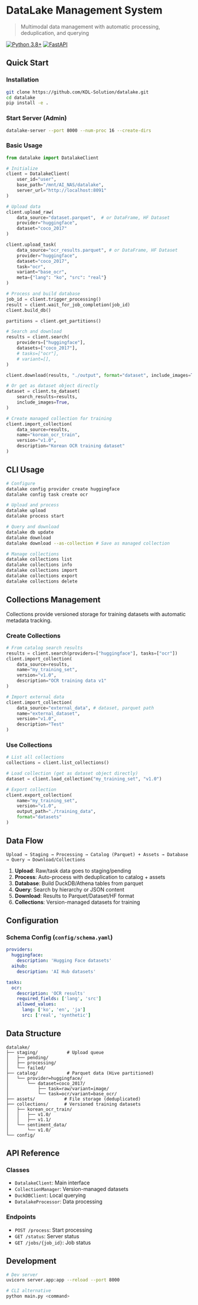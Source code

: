 # DataLake Management System

> Multimodal data management with automatic processing, deduplication, and querying

[![Python 3.8+](https://img.shields.io/badge/python-3.8+-blue.svg)](https://www.python.org/downloads/)
[![FastAPI](https://img.shields.io/badge/FastAPI-latest-green.svg)](https://fastapi.tiangolo.com/)


## Quick Start

### Installation

```bash
git clone https://github.com/KDL-Solution/datalake.git
cd datalake
pip install -e .

```

### Start Server (Admin)

```bash
datalake-server --port 8000 --num-proc 16 --create-dirs
```

### Basic Usage

```python
from datalake import DatalakeClient

# Initialize
client = DatalakeClient(
    user_id="user",
    base_path="/mnt/AI_NAS/datalake",
    server_url="http://localhost:8091"
)

# Upload data
client.upload_raw(
    data_source="dataset.parquet",  # or DataFrame, HF Dataset
    provider="huggingface",
    dataset="coco_2017"
)

client.upload_task(
    data_source="ocr_results.parquet", # or DataFrame, HF Dataset
    provider="huggingface", 
    dataset="coco_2017",
    task="ocr",
    variant="base_ocr",
    meta={"lang": "ko", "src": "real"}
)

# Process and build database
job_id = client.trigger_processing()
result = client.wait_for_job_completion(job_id)
client.build_db()

partitions = client.get_partitions()

# Search and download
results = client.search(
    providers=["huggingface"],
    datasets=["coco_2017"],
    # tasks=["ocr"],
    # variant=[],
)

client.download(results, "./output", format="dataset", include_images=True)

# Or get as dataset object directly
dataset = client.to_dataset(
    search_results=results,
    include_images=True,
)

# Create managed collection for training
client.import_collection(
    data_source=results,
    name="korean_ocr_train",
    version="v1.0",
    description="Korean OCR training dataset"
)
```

## CLI Usage

```bash
# Configure
datalake config provider create huggingface
datalake config task create ocr

# Upload and process
datalake upload
datalake process start

# Query and download
datalake db update
datalake download
datalake download --as-collection # Save as managed collection

# Manage collections
datalake collections list
datalake collections info
datalake collections import
datalake collections export
datalake collections delete
```

## Collections Management

Collections provide versioned storage for training datasets with automatic metadata tracking.

### Create Collections
```python
# From catalog search results
results = client.search(providers=["huggingface"], tasks=["ocr"])
client.import_collection(
    data_source=results,
    name="my_training_set",
    version="v1.0",
    description="OCR training data v1"
)

# Import external data
client.import_collection(
    data_source="external_data", # dataset, parquet path
    name="external_dataset", 
    version="v1.0",
    description="Test"
)
```

### Use Collections
```python
# List all collections
collections = client.list_collections()

# Load collection (get as dataset object directly)
dataset = client.load_collection("my_training_set", "v1.0")

# Export collection
client.export_collection(
    name="my_training_set", 
    version="v1.0", 
    output_path="./training_data",
    format="datasets"
)

```

## Data Flow

```
Upload → Staging → Processing → Catalog (Parquet) + Assets → Database → Query → Download/Collections
```

1. **Upload**: Raw/task data goes to staging/pending
2. **Process**: Auto-process with deduplication to catalog + assets  
3. **Database**: Build DuckDB/Athena tables from parquet
4. **Query**: Search by hierarchy or JSON content
5. **Download**: Results to Parquet/Dataset/HF format
6. **Collections**: Version-managed datasets for training

## Configuration

### Schema Config (`config/schema.yaml`)

```yaml
providers:
  huggingface:
    description: 'Hugging Face datasets'
  aihub:
    description: 'AI Hub datasets'

tasks:
  ocr:
    description: 'OCR results'
    required_fields: ['lang', 'src']
    allowed_values:
      lang: ['ko', 'en', 'ja']
      src: ['real', 'synthetic']
```
## Data Structure

```
datalake/
├── staging/           # Upload queue
│   ├── pending/
│   ├── processing/
│   └── failed/
├── catalog/           # Parquet data (Hive partitioned)
│   └── provider=huggingface/
│       └── dataset=coco_2017/
│           ├── task=raw/variant=image/
│           └── task=ocr/variant=base_ocr/
├── assets/           # File storage (deduplicated)
├── collections/      # Versioned training datasets
│   ├── korean_ocr_train/
│   │   ├── v1.0/
│   │   ├── v1.1/
│   └── sentiment_data/
│       └── v1.0/
└── config/
```

## API Reference

### Classes
- `DatalakeClient`: Main interface
- `CollectionManager`: Version-managed datasets
- `DuckDBClient`: Local querying
- `DatalakeProcessor`: Data processing

### Endpoints
- `POST /process`: Start processing
- `GET /status`: Server status
- `GET /jobs/{job_id}`: Job status

## Development

```bash
# Dev server
uvicorn server.app:app --reload --port 8000

# CLI alternative
python main.py <command>
```